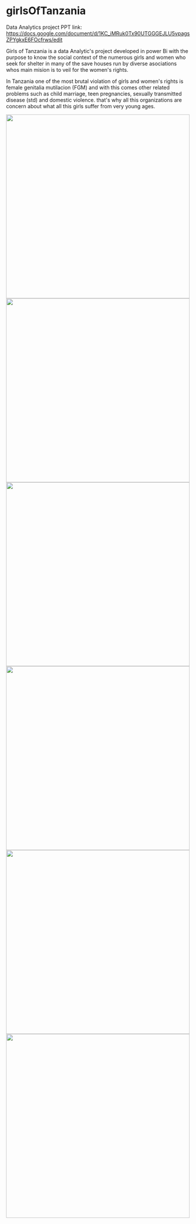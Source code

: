 # girlsOfTanzania
Data Analytics project
PPT link: https://docs.google.com/document/d/1KC_iMRuk0Tx90UTGGGEJLU5vpagsZPYgkxE6FOcfrws/edit

Girls of Tanzania is a data Analytic's project developed in power Bi with the purpose to know the social context of the numerous girls and women who seek for shelter in many of the save houses run by diverse asociations whos main mision is to veil for the women's rights.

In Tanzania one of the most brutal violation of girls and women's rights is female genitalia mutilacion (FGM) and with this comes other related problems such as child marriage, teen pregnancies, sexually transmitted disease (std) and domestic violence. that's why all this organizations are concern about what all this girls suffer from very young ages.

<img src='https://drive.google.com/uc?id=1D3GCJjiwcMAR6R0MmCGxaxg4bbZCtiZa' width='500'>

<img src='https://drive.google.com/uc?id=1Hi0j1sV5XSZvo-3S_1K6yHUvVCf2KhZ0' width='500'>

<img src='https://drive.google.com/uc?id=1y2c-CiS9FkQNYyOugvJeMJj2_lbMMVK4' width='500'>

<img src='https://drive.google.com/uc?id=1gSMBVCC0tsh5GofDghULcs5NCjwOl9SH' width='500'>

<img src='https://drive.google.com/uc?id=15JePrNT17CA7eAkP3GevywINqyNolKsr' width='500'>

<img src='https://drive.google.com/uc?id=14AR3tq1MaFnZzekcxej5WjVsYXL53qpA' width='500'>

